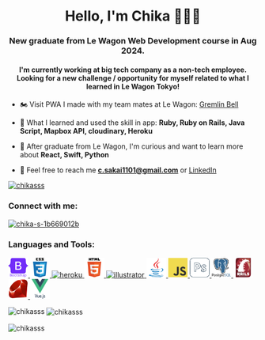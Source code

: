 <h1 align="center">Hello, I'm Chika 🙋🏻‍♀️</h1>
<h3 align="center">New graduate from Le Wagon Web Development course in Aug 2024.</h3>

<h4 align="center">
I'm currently working at big tech company as a non-tech employee.<br>
Looking for a new challenge / opportunity for myself related to what I learned in Le Wagon Tokyo! 
</h4>

- 🏍️ Visit PWA I made with my team mates at Le Wagon: [Gremlin Bell](https://www.gremlin-bell.bike/)

- 🧠 What I learned and used the skill in app: **Ruby, Ruby on Rails, Java Script, Mapbox API, cloudinary, Heroku**

- 🌱 After graduate from Le Wagon, I'm curious and want to learn more about **React, Swift, Python**

- 📮 Feel free to reach me **c.sakai1101@gmail.com** or [LinkedIn](https://www.linkedin.com/in/chika-s-1b669012b/)

<p align="left"> <a href="https://github.com/ryo-ma/github-profile-trophy"><img src="https://github-profile-trophy.vercel.app/?username=chikasss" alt="chikasss" /></a> </p>

<h3 align="left">Connect with me:</h3>
<p align="left">
<a href="https://linkedin.com/in/chika-s-1b669012b" target="blank"><img align="center" src="https://raw.githubusercontent.com/rahuldkjain/github-profile-readme-generator/master/src/images/icons/Social/linked-in-alt.svg" alt="chika-s-1b669012b" height="30" width="40" /></a>
</p>

<h3 align="left">Languages and Tools:</h3>
<p align="left"> <a href="https://getbootstrap.com" target="_blank" rel="noreferrer"> <img src="https://raw.githubusercontent.com/devicons/devicon/master/icons/bootstrap/bootstrap-plain-wordmark.svg" alt="bootstrap" width="40" height="40"/> </a> <a href="https://www.w3schools.com/css/" target="_blank" rel="noreferrer"> <img src="https://raw.githubusercontent.com/devicons/devicon/master/icons/css3/css3-original-wordmark.svg" alt="css3" width="40" height="40"/> </a> <a href="https://heroku.com" target="_blank" rel="noreferrer"> <img src="https://www.vectorlogo.zone/logos/heroku/heroku-icon.svg" alt="heroku" width="40" height="40"/> </a> <a href="https://www.w3.org/html/" target="_blank" rel="noreferrer"> <img src="https://raw.githubusercontent.com/devicons/devicon/master/icons/html5/html5-original-wordmark.svg" alt="html5" width="40" height="40"/> </a> <a href="https://www.adobe.com/in/products/illustrator.html" target="_blank" rel="noreferrer"> <img src="https://www.vectorlogo.zone/logos/adobe_illustrator/adobe_illustrator-icon.svg" alt="illustrator" width="40" height="40"/> </a> <a href="https://www.java.com" target="_blank" rel="noreferrer"> <img src="https://raw.githubusercontent.com/devicons/devicon/master/icons/java/java-original.svg" alt="java" width="40" height="40"/> </a> <a href="https://developer.mozilla.org/en-US/docs/Web/JavaScript" target="_blank" rel="noreferrer"> <img src="https://raw.githubusercontent.com/devicons/devicon/master/icons/javascript/javascript-original.svg" alt="javascript" width="40" height="40"/> </a> <a href="https://www.photoshop.com/en" target="_blank" rel="noreferrer"> <img src="https://raw.githubusercontent.com/devicons/devicon/master/icons/photoshop/photoshop-line.svg" alt="photoshop" width="40" height="40"/> </a> <a href="https://www.postgresql.org" target="_blank" rel="noreferrer"> <img src="https://raw.githubusercontent.com/devicons/devicon/master/icons/postgresql/postgresql-original-wordmark.svg" alt="postgresql" width="40" height="40"/> </a> <a href="https://rubyonrails.org" target="_blank" rel="noreferrer"> <img src="https://raw.githubusercontent.com/devicons/devicon/master/icons/rails/rails-original-wordmark.svg" alt="rails" width="40" height="40"/> </a> <a href="https://www.ruby-lang.org/en/" target="_blank" rel="noreferrer"> <img src="https://raw.githubusercontent.com/devicons/devicon/master/icons/ruby/ruby-original.svg" alt="ruby" width="40" height="40"/> </a> <a href="https://vuejs.org/" target="_blank" rel="noreferrer"> <img src="https://raw.githubusercontent.com/devicons/devicon/master/icons/vuejs/vuejs-original-wordmark.svg" alt="vuejs" width="40" height="40"/> </a> </p>

<p><img align="left" src="https://github-readme-stats.vercel.app/api/top-langs?username=chikasss&show_icons=true&locale=en&layout=compact" alt="chikasss" /></p>

<p>&nbsp;<img align="center" src="https://github-readme-stats.vercel.app/api?username=chikasss&show_icons=true&locale=en" alt="chikasss" /></p>

<p><img align="center" src="https://github-readme-streak-stats.herokuapp.com/?user=chikasss&" alt="chikasss" /></p>

